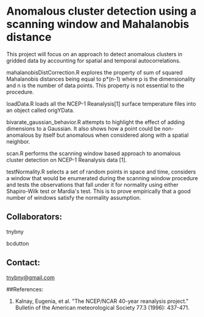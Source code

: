# Anomalous cluster detection using a scanning window and Mahalanobis distance

This project will focus on an approach to detect anomalous clusters in gridded data by accounting for spatial and temporal autocorrelations.

mahalanobisDistCorrection.R explores the property of sum of squared Mahalanobis distances being equal to p*(n-1) where p is the dimensionality and n is the number of data points. This property is not essential to the procedure.

loadData.R loads all the NCEP-1 Reanalysis[1] surface temperature files into an object called origYData.

bivarate_gaussian_behavior.R attempts to highlight the effect of adding dimensions to a Gaussian. It also shows how a point could be non-anomalous by itself but anomalous when considered along with a spatial neighbor.

scan.R performs the scanning window based approach to anomalous cluster detection on NCEP-1 Reanalysis data [1].

testNormality.R selects a set of random points in space and time, considers a window that would be enumerated during the scanning window procedure and tests the observations that fall under it for normality using either Shapiro-Wilk test or Mardia's test. This is to prove empirically that a good number of windows satisfy the normality assumption. 

## Collaborators:
tnybny

bcdutton

## Contact:
tnybny@gmail.com

##References:
1) Kalnay, Eugenia, et al. "The NCEP/NCAR 40-year reanalysis project." Bulletin of the American meteorological Society 77.3 (1996): 437-471.
